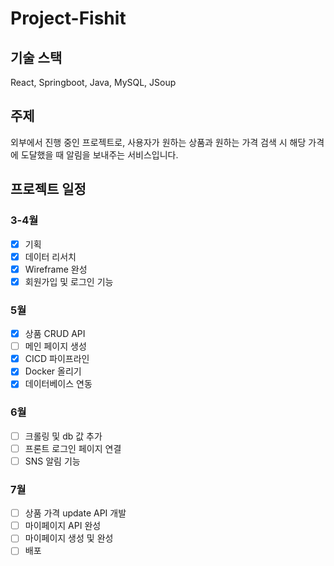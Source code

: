 # Project-Fishit

## 기술 스택
React, Springboot, Java, MySQL, JSoup
 
## 주제
외부에서 진행 중인 프로젝트로, 사용자가 원하는 상품과 원하는 가격 검색 시 해당 가격에 도달했을 때 알림을 보내주는 서비스입니다.

## 프로젝트 일정
### 3-4월
- [x] 기획
- [x] 데이터 리서치
- [x] Wireframe 완성
- [x] 회원가입 및 로그인 기능
### 5월
- [x] 상품 CRUD API
- [ ] 메인 페이지 생성
- [x] CICD 파이프라인
- [x] Docker 올리기
- [x] 데이터베이스 연동
### 6월 
- [ ] 크롤링 및 db 값 추가
- [ ] 프론트 로그인 페이지 연결
- [ ] SNS 알림 기능
### 7월
- [ ] 상품 가격 update API 개발
- [ ] 마이페이지 API 완성
- [ ] 마이페이지 생성 및 완성
- [ ] 배포
